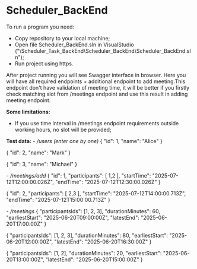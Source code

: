 # Scheduler_BackEnd

To run a program you need:
 - Copy repository to your local machine;
 - Open file Scheduler_BackEnd.sln in VisualStudio ("\Scheduler_Task_BackEnd\Scheduler_BackEnd\Scheduler_BackEnd.sln");
 - Run project using https.

After project running you will see Swagger interface in browser. Here you will have all required endpoints + additional endpoint to add meeting.This endpoint don't have validation of meeting time, it will be better if you firstly check matching slot from /meetings endpoint and use this result in adding meeting endpoint.

**Some limitations:**
- If you use time interval in /meetings endpoint requirements outside working hours, no slot will be provided;

**Test data:**
*- /users (enter one by one)*
  {
    "id": 1,
    "name": "Alice"
  }

  {
    "id": 2,
    "name": "Mark"
  }

  {
    "id": 3,
    "name": "Michael"
  }
  
*- /meetings/add*
  {
    "id": 1,
    "participants": [ 1,2 ],
    "startTime": "2025-07-12T12:00:00.026Z",
    "endTime": "2025-07-12T12:30:00.026Z"
  }

  {
    "id": 2,
    "participants": [ 2,3 ],
    "startTime": "2025-07-12T14:00:00.713Z",
    "endTime": "2025-07-12T15:00:00.713Z"
  }

*- /meetings*
  {
    "participantsIds": [1, 2, 3],
    "durationMinutes": 60,
    "earliestStart": "2025-06-20T09:00:00Z",
    "latestEnd": "2025-06-20T17:00:00Z"
  }

  {
    "participantsIds": [1, 2, 3],
    "durationMinutes": 80,
    "earliestStart": "2025-06-20T12:00:00Z",
    "latestEnd": "2025-06-20T16:30:00Z"
  }

  {
    "participantsIds": [1, 2],
    "durationMinutes": 20,
    "earliestStart": "2025-06-20T13:00:00Z",
    "latestEnd": "2025-06-20T15:00:00Z"
  }
  
